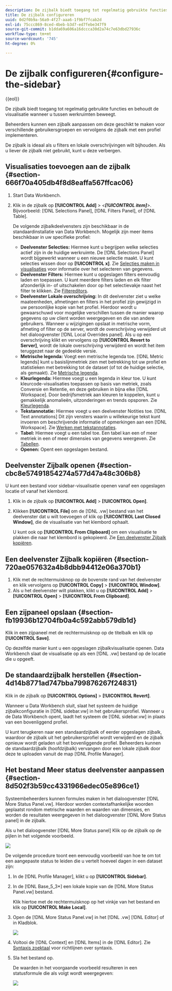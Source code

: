 ```yaml
---
description: De zijbalk biedt toegang tot regelmatig gebruikte functies en behoudt de visualisatie wanneer u tussen werkruimten beweegt.
title: De zijbalk configureren
uuid: 0d2f0b9a-56a9-4f27-aaa6-1f9bf7fcab2d
exl-id: 75ccc869-8ced-4beb-b3d7-ed7febe347f9
source-git-commit: b1dda69a606a16dccca30d2a74c7e63dbd27936c
workflow-type: tm+mt
source-wordcount: '745'
ht-degree: 0%

---
```


# De zijbalk configureren{#configure-the-sidebar}

{{eol}}

De zijbalk biedt toegang tot regelmatig gebruikte functies en behoudt de visualisatie wanneer u tussen werkruimten beweegt.

Beheerders kunnen een zijbalk aanpassen om deze geschikt te maken voor verschillende gebruikersgroepen en vervolgens de zijbalk met een profiel implementeren.

De zijbalk is ideaal als u filters en lokale overschrijvingen wilt bijhouden. Als u liever de zijbalk niet gebruikt, kunt u deze verbergen.

## Visualisaties toevoegen aan de zijbalk {#section-666f70a405db4f8d8eaffa567ffcac06}

1. Start Data Workbench.
1. Klik in de zijbalk op **[!UICONTROL Add]** > *&lt;**[!UICONTROL item]**>*. Bijvoorbeeld: [!DNL Selections Panel], [!DNL Filters Panel], of [!DNL Table].

   De volgende zijbalkdeelvensters zijn beschikbaar in de standaardinstallatie van Data Workbench. Mogelijk zijn meer items beschikbaar in uw specifieke profiel:

   * **Deelvenster Selecties:** Hiermee kunt u begrijpen welke selecties actief zijn in de huidige werkruimte. De [!DNL Selections Panel] wordt bijgewerkt wanneer u een nieuwe selectie maakt. U kunt selecties wissen door op **[!UICONTROL x]**. Zie [Selecties maken in visualisaties](../../home/c-get-started/c-vis/c-sel-vis/c-sel-vis.md#concept-012870ec22c7476e9afbf3b8b2515746) voor informatie over het selecteren van gegevens.
   * **Deelvenster Filters:** Hiermee kunt u opgeslagen filters eenvoudig laden en toepassen. U kunt meerdere filters laden en elk filter afzonderlijk in- of uitschakelen door op het selectievakje naast het filter te klikken. Zie [Filtereditors](../../home/c-get-started/c-analysis-vis/c-filter-editors/c-filter-editors.md#concept-2f343ecbed8240f18b0c1f1eccef11e3).
   * **Deelvenster Lokale overschrijving:** In dit deelvenster ziet u welke maateenheden, afmetingen en filters in het profiel zijn gewijzigd in uw persoonlijke kopie van het profiel. Hierdoor wordt u gewaarschuwd voor mogelijke verschillen tussen de manier waarop gegevens op uw client worden weergegeven en die van andere gebruikers. Wanneer u wijzigingen opslaat in metrische vorm, afmeting of filter op de server, wordt de overschrijving verwijderd uit het dialoogvenster [!DNL Local Overrides panel]. Als u op een overschrijving klikt en vervolgens op **[!UICONTROL Revert to Server]**, wordt de lokale overschrijving verwijderd en wordt het item teruggezet naar de gedeelde versie.
   * **Metrische legenda:** Voegt een metrische legenda toe. [!DNL Metric legends] kunt u basislijnmetriek zien met betrekking tot uw profiel en statistieken met betrekking tot de dataset (of tot de huidige selectie, als gemaakt). Zie [Metrische legenda](../../home/c-get-started/c-analysis-vis/c-legends/c-metric-leg.md#concept-e7195bc8f7844ae295bda3a88b028d5b).
   * **Kleurlegenda:** Hiermee voegt u een legenda in kleur toe. U kunt kleurcode-visualisaties toepassen op basis van metriek, zoals Conversie en Retentie, en deze gebruiken in bijna elke [!DNL Workspace]. Door bedrijfsmetriek aan kleuren te koppelen, kunt u gemakkelijk anomalieën, uitzonderingen en trends opsporen. Zie [Kleurlegenda](../../home/c-get-started/c-analysis-vis/c-legends/c-color-leg.md#concept-f84d51dc0d6547f981d0642fc2d01358).
   * **Tekstannotatie:** Hiermee voegt u een deelvenster Notities toe. [!DNL Text annotations] Dit zijn vensters waarin u willekeurige tekst kunt invoeren om beschrijvende informatie of opmerkingen aan een [!DNL Workspace]. Zie [Werken met tekstannotaties](../../home/c-get-started/c-analysis-vis/c-annots/c-text-annots.md#concept-55b4aa3e0c58470b8e3c9d452e12a777).
   * **Tabel:** Hiermee voegt u een tabel toe. Een tabel kan een of meer metriek in een of meer dimensies van gegevens weergeven. Zie [Tabellen](../../home/c-get-started/c-analysis-vis/c-tables/c-tables.md#concept-c632cb8ad9724f90ac5c294d52ae667f).
   * **Openen:** Opent een opgeslagen bestand.

## Deelvenster Zijbalk openen {#section-cbc8e57491854274a577d47a48c306b8}

U kunt een bestand voor sidebar-visualisatie openen vanaf een opgeslagen locatie of vanaf het klembord.

1. Klik in de zijbalk op **[!UICONTROL Add]** > **[!UICONTROL Open]**.
1. Klikken **[!UICONTROL File]** om de [!DNL .vw] bestand van het deelvenster dat u wilt toevoegen of klik op **[!UICONTROL Last Closed Window]**, die de visualisatie van het klembord ophaalt.

   U kunt ook op **[!UICONTROL From Clipboard]** om een visualisatie te plakken die naar het klembord is gekopieerd. Zie [Een deelvenster Zijbalk kopiëren](../../home/c-get-started/c-config-sidebar.md#section-720ae057632a4b8dbb94412e06a370b1).

## Een deelvenster Zijbalk kopiëren {#section-720ae057632a4b8dbb94412e06a370b1}

1. Klik met de rechtermuisknop op de bovenste rand van het deelvenster en klik vervolgens op **[!UICONTROL Copy]** > **[!UICONTROL Window]**.
1. Als u het deelvenster wilt plakken, klikt u op **[!UICONTROL Add]** > **[!UICONTROL Open]** > **[!UICONTROL From Clipboard]**.

## Een zijpaneel opslaan {#section-fb19936b12704fb0a4c592abb579db1d}

Klik in een zijpaneel met de rechtermuisknop op de titelbalk en klik op **[!UICONTROL Save]**.

Op dezelfde manier kunt u een opgeslagen zijbalkvisualisatie openen. Data Workbench slaat de visualisatie op als een [!DNL .vw] bestand op de locatie die u opgeeft.

## De standaardzijbalk herstellen {#section-4d14b8771ad747bba799876267f24831}

Klik in de zijbalk op **[!UICONTROL Options]** > **[!UICONTROL Revert]**.

Wanneer u Data Workbench sluit, slaat het systeem de huidige zijbalkconfiguratie in [!DNL sidebar.vw] in het gebruikersprofiel. Wanneer u de Data Workbench opent, laadt het systeem de [!DNL sidebar.vw] in plaats van een bovenliggend profiel.

U kunt terugkeren naar een standaardzijbalk of eerder opgeslagen zijbalk, waardoor de zijbalk uit het gebruikersprofiel wordt verwijderd en de zijbalk opnieuw wordt geladen uit het bovenliggende profiel. Beheerders kunnen de standaardzijbalk (hoofdzijbalk) vervangen door een lokale zijbalk door deze te uploaden vanuit de map [!DNL Profile Manager].

## Het bestand Meer status deelvenster aanpassen {#section-8d502f3b59cc4331966edec05e896ce1}

Systeembeheerders kunnen formules maken in het dialoogvenster [!DNL More Status Panel.vw]. Hierdoor worden contextafhankelijke woorden geplaatst rondom metrische waarden en waarden van dimensies, en worden de resultaten weergegeven in het dialoogvenster [!DNL More Status panel] in de zijbalk.

Als u het dialoogvenster [!DNL More Status panel] Klik op de zijbalk op de pijlen in het volgende voorbeeld.

![](assets/more_status_panel_arrows.png)

De volgende procedure toont een eenvoudig voorbeeld van hoe te om tot een aangepaste status te leiden die u vertelt hoeveel dagen in een dataset zijn:

1. In de [!DNL Profile Manager], klikt u op **[!UICONTROL Sidebar\]**.

1. In de [!DNL Base_5_3*] een lokale kopie van de [!DNL More Status Panel.vw] bestand.

   Klik hiertoe met de rechtermuisknop op het vinkje van het bestand en klik op **[!UICONTROL Make Local]**.

1. Open de [!DNL More Status Panel.vw] in het [!DNL .vw] [!DNL Editor] of in Kladblok.

   ![](assets/more_status_panel_file.png)

1. Voltooi de [!DNL Context] en [!DNL Items] in de [!DNL Editor]. Zie [Syntaxis zoektaal](../../home/c-get-started/c-qry-lang-syntx/c-qry-lang-syntx.md#concept-15d1d3f5164a47d49468c5acb7299d9f) voor richtlijnen over syntaxis.

1. Sla het bestand op.

   De waarden in het voorgaande voorbeeld resulteren in een statusformule die als volgt wordt weergegeven:

   ![](assets/more_status_panel.png)
